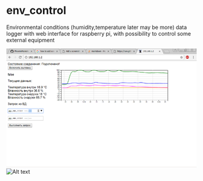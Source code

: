 # env_control
Environmental conditions (humidity,temperature later may be more) data logger with web interface for raspberry pi, with possibility to control some external equipment

![Alt text](https://github.com/PhoenixMarie/env_control/blob/master/screenshots/screenshot_1.png "Optional title")
![Alt text](/env_control/blob/master/screenshots/screenshot_2.png "Optional Title")
